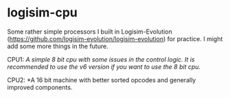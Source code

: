 # logisim-cpu

Some rather simple processors I built in Logisim-Evolution (https://github.com/logisim-evolution/logisim-evolution) for practice. 
I might add some more things in the future.

CPU1: *A simple 8 bit cpu with some issues in the control logic. It is recommended to use the v6 version if you want to use the 8 bit cpu.*

CPU2: *A 16 bit machine with better sorted opcodes and generally improved components.
